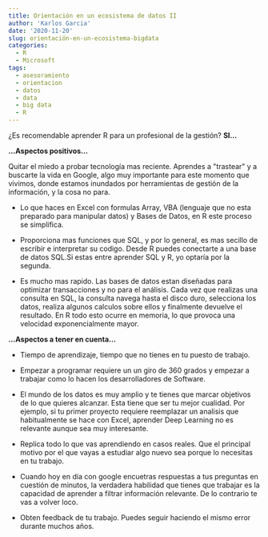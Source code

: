 ```yaml
---
title: Orientación en un ecosistema de datos II
author: 'Karlos Garcia'
date: '2020-11-20'
slug: orientación-en-un-ecosistema-bigdata
categories:
  - R
  - Microsoft
tags:
  - asesoramiento
  - orientacion
  - datos
  - data
  - big data
  - R
---
```


¿Es recomendable aprender R para un profesional de la gestión? **SI...**

**...Aspectos positivos...**

Quitar el miedo a probar tecnología mas reciente. Aprendes a "trastear" y a buscarte la vida en Google, algo muy importante para este momento que vivimos, donde estamos inundados por herramientas de gestión de la información, y la cosa no para.

- Lo que haces en Excel con formulas Array, VBA (lenguaje que no esta preparado para manipular datos) y Bases de Datos, en R este proceso se simplifica.

- Proporciona mas funciones que SQL, y por lo general, es mas secillo de escribir e interpretar su codigo. Desde R puedes conectarte a una base de datos SQL.Si estas entre aprender SQL y R, yo optaría por la segunda.  

- Es mucho mas rapido. Las bases de datos estan diseñadas para optimizar transacciones y no para el análisis. Cada vez que realizas una consulta en SQL, la consulta navega hasta el disco duro, selecciona los datos, realiza algunos calculos sobre ellos y finalmente devuelve el resultado. En R todo esto ocurre en memoria, lo que provoca una velocidad exponencialmente mayor.

**...Aspectos a tener en cuenta...**

- Tiempo de aprendizaje, tiempo que no tienes en tu puesto de trabajo.

- Empezar a programar requiere un un giro de 360 grados y empezar a trabajar como lo hacen los desarrolladores de Software.

- El mundo de los datos es muy amplio y te tienes que marcar objetivos de lo que quieres alcanzar. Esta tiene que ser tu mejor cualidad. Por ejemplo, si tu primer proyecto requiere reemplazar un analisis que habitualmente se hace con Excel, aprender Deep Learning no es relevante aunque sea muy interesante.

- Replica todo lo que vas aprendiendo en casos reales. Que el principal motivo por el que vayas a estudiar algo nuevo sea porque lo necesitas en tu trabajo.

- Cuando hoy en día con google encuetras respuestas a tus preguntas en cuestión de minutos, la verdadera habilidad que tienes que trabajar es la capacidad de aprender a filtrar información relevante. De lo contrario te vas a volver loco.

- Obten feedback de tu trabajo. Puedes seguir haciendo el mismo error durante muchos años.
